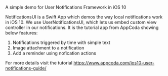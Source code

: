 A simple demo for User Notifications Framework in iOS 10

NotificationsUI is a Swift App which demos the way local notifications work in iOS 10. We use UserNotificationsUI, which lets us embed custom view controller in our notifications. It is the tutorial app from AppCoda showing below features:
1. Notifications triggered by time with simple text
2. Image attachment to a notification
3. Add a reminder using nofication actions

For more details visit the tutorial https://www.appcoda.com/ios10-user-notifications-guide/
